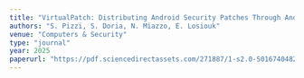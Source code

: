 ```yaml
---
title: "VirtualPatch: Distributing Android Security Patches Through Android Virtualization"
authors: "S. Pizzi, S. Doria, N. Miazzo, E. Losiouk"
venue: "Computers & Security"
type: "journal"
year: 2025
paperurl: "https://pdf.sciencedirectassets.com/271887/1-s2.0-S0167404825X00079/1-s2.0-S0167404825003049/main.pdf?X-Amz-Security-Token=IQoJb3JpZ2luX2VjEO7%2F%2F%2F%2F%2F%2F%2F%2F%2F%2FwEaCXVzLWVhc3QtMSJHMEUCIQDTifuJ6dsNJ3dYLRhzxTVEwfSjTwV5fSH6FVIkWCeFCgIgVSQZzF9P%2BjJVtHXQ45JQPb72Epbpvo%2F2INf775lxKT8qswUIVxAFGgwwNTkwMDM1NDY4NjUiDB5oqH4uP1jtCYqHxCqQBbdeMi0vNJWShB7qLRA5cWiTdPsc0UY7DJmAfxNLkvshas0a%2FoUvBGmFT5ZUPQY1V3QWJI6ZFhz1aye4%2FPSHL6myhxAZRZDds63LO9TE7jdRMg0Oc3UsSbkKNtDbpiF%2BEWQdEpht6y%2FT951mubUdUYUmXuuH1O%2Bflpr6Vl68%2B4r4u5zvWDLvPImcE2WYSQ%2F80bPtrVSwLuntOubSz08mMIqySllb9%2FPmx%2F8EgLEPVHzIo%2BGln7H12SuzmjXU1BorF9qxFSRw3tawi4mNWGP%2Fue81VjwX8p8tnUw9uIMqQTNoKjuR8z2HSE2FlAtxlVF0UUhNofMeK%2FBhUDaRoTbOve%2FfjLKeLT3oS%2BCZZnX9hdCzIOnFvYZ9zdg4afXIF4hCTTYmfIBx8uR9saJoVg%2BdrSrSwwy2tfWqTA2XiweybzTNoecqc9tBX41v%2FR73pWKAlrrRImWkvGxdTQ%2Fufrv%2FoVmHCfQsswSgCEtfKi%2F6eLrdVm%2BgKUufmMHZUmzD9JyIve21ljfuUnoAyODnsyGtJ0HY7n2K2rtG78COR5Zec4SfJX%2BKiBAngNS60H0F1Tzkr7FgDTk1T8cHu3JB6kQMTemBGRQdPbVnH79aFsBmHrWzCuGLvv%2Bw7tas%2Bh6bV9RR6nDw7m2QOfNStYsQmGqs1I7l1EFmPIqkEUHv3lonK8ddpcVcGMh5dgmPRG5GCnyMLQt7eQByA7%2BlicKvQOZ%2BsA8qzppWpVYPrpOStiEW7SaFIkZqsPknuTYff3bhYfTtTi%2FtHQjLMFpZSif9O3LjtJJpoi3Sl964PQM3WeeQkh7lZLx614Rh%2B5hAZ5DgifeGGB2iQgHymJstuV9RU%2FpU2gWEwUfqYSNpTrHqTRyrCt8KMN%2FL5MUGOrEBqAbIta6%2FJGgfwpVaUfDCoofH33jExdjwZtMjt4e37IH4qH%2FzuwLYW0syGb8U4dYoUmJCgxkXIGRhlquTOprCp8Y9jk0YQ51GqkCYe3%2FG5H6g7uQ9AziHubhN7zd1qmOaGTPIcoTQ5NwDy%2FquOQ5AZ0Lvt6QrG5PxhPIStzMBZp4Tdg7s8LsuQGqerlonIoQiC0rQjKhtRtC%2Fg5PBDuCGUyXW%2BbIIiKCeskgKE0nI46uU&X-Amz-Algorithm=AWS4-HMAC-SHA256&X-Amz-Date=20250904T060936Z&X-Amz-SignedHeaders=host&X-Amz-Expires=300&X-Amz-Credential=ASIAQ3PHCVTYXIWBE5KF%2F20250904%2Fus-east-1%2Fs3%2Faws4_request&X-Amz-Signature=570de5d48fba8e2581f32fd791e436acd0deb56de5f9125b718050768439aa05&hash=6b32dc4f8691f0acfa7fd6ab282d211ed3a0555173d1136c43a9c21e7dc5877f&host=68042c943591013ac2b2430a89b270f6af2c76d8dfd086a07176afe7c76c2c61&pii=S0167404825003049&tid=spdf-63530634-f2ca-406f-9568-6ed410c08b0a&sid=fcf115e015a20744134921e0330cf37d4519gxrqb&type=client&tsoh=d3d3LnNjaWVuY2VkaXJlY3QuY29t&rh=d3d3LnNjaWVuY2VkaXJlY3QuY29t&ua=13155d575c0c575702&rr=979b51abcabbc724&cc=it"
--- 
```

